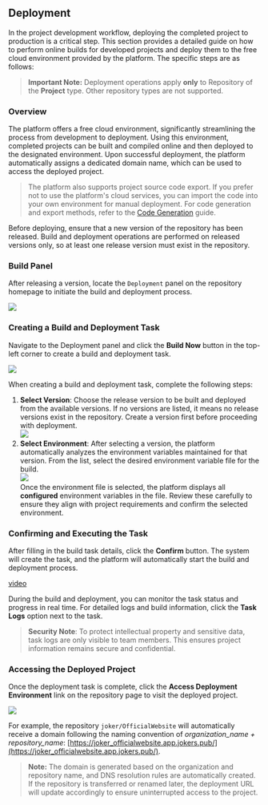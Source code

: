 ## Deployment

In the project development workflow, deploying the completed project to production is a critical step. This section provides a detailed guide on how to perform online builds for developed projects and deploy them to the free cloud environment provided by the platform. The specific steps are as follows:

> **Important Note:** Deployment operations apply **only** to Repository of the **Project** type. Other repository types are not supported.

### Overview

The platform offers a free cloud environment, significantly streamlining the process from development to deployment. Using this environment, completed projects can be built and compiled online and then deployed to the designated environment. Upon successful deployment, the platform automatically assigns a dedicated domain name, which can be used to access the deployed project.

> The platform also supports project source code export. If you prefer not to use the platform's cloud services, you can import the code into your own environment for manual deployment. For code generation and export methods, refer to the [Code Generation](workbench/generate) guide.

Before deploying, ensure that a new version of the repository has been released. Build and deployment operations are performed on released versions only, so at least one release version must exist in the repository.

### Build Panel

After releasing a version, locate the `Deployment` panel on the repository homepage to initiate the build and deployment process.

![](/workbench/deploy.png)

### Creating a Build and Deployment Task

Navigate to the Deployment panel and click the **Build Now** button in the top-left corner to create a build and deployment task.

![](/workbench/deploy1.png)

When creating a build and deployment task, complete the following steps:

1. **Select Version**: Choose the release version to be built and deployed from the available versions. If no versions are listed, it means no release versions exist in the repository. Create a version first before proceeding with deployment.  
   ![](/workbench/deploy2.png)  
2. **Select Environment**: After selecting a version, the platform automatically analyzes the environment variables maintained for that version. From the list, select the desired environment variable file for the build.  
   ![](/workbench/deploy3.png)  
   Once the environment file is selected, the platform displays all **configured** environment variables in the file. Review these carefully to ensure they align with project requirements and confirm the selected environment.

### Confirming and Executing the Task

After filling in the build task details, click the **Confirm** button. The system will create the task, and the platform will automatically start the build and deployment process.

[video](/workbench/deploy.mp4)

During the build and deployment, you can monitor the task status and progress in real time. For detailed logs and build information, click the **Task Logs** option next to the task.

> **Security Note**: To protect intellectual property and sensitive data, task logs are only visible to team members. This ensures project information remains secure and confidential.

### Accessing the Deployed Project

Once the deployment task is complete, click the **Access Deployment Environment** link on the repository page to visit the deployed project.

![](/workbench/deploy4.png)

For example, the repository `joker/OfficialWebsite` will automatically receive a domain following the naming convention of *organization_name + repository_name*: [https://joker_officialwebsite.app.jokers.pub/](https://joker_officialwebsite.app.jokers.pub/).

> **Note:** The domain is generated based on the organization and repository name, and DNS resolution rules are automatically created. If the repository is transferred or renamed later, the deployment URL will update accordingly to ensure uninterrupted access to the project.